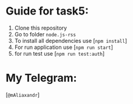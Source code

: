# Guide for task5:

1. Clone this repository
2. Go to folder `node.js-rss`
3. To install all dependencies use [`npm install`]
4. For run application use [`npm run start`]
5. for run test use [`npm run test:auth`]


# My Telegram: 
[`@mAliaxandr`]
